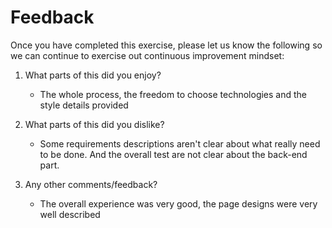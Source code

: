 # Feedback
Once you have completed this exercise, please let us know the following so we can continue to exercise out continuous improvement mindset:

1. What parts of this did you enjoy?
   - The whole process, the freedom to choose technologies and the style details provided

2. What parts of this did you dislike?
   - Some requirements descriptions aren't clear about what really need to be done. And the overall test are not clear about the back-end part.

3. Any other comments/feedback?
   - The overall experience was very good, the page designs were very well described